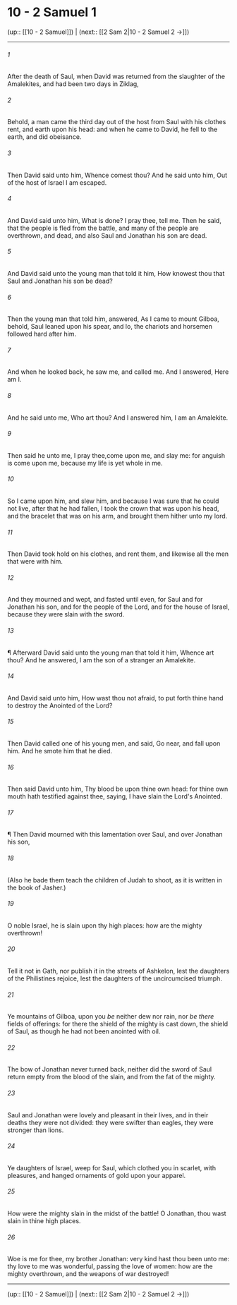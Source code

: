 # 10 - 2 Samuel 1

(up:: [[10 - 2 Samuel]]) | (next:: [[2 Sam 2|10 - 2 Samuel 2 →]])

***


###### 1 
After the death of Saul, when David was returned from the slaughter of the Amalekites, and had been two days in Ziklag, 

###### 2 
Behold, a man came the third day out of the host from Saul with his clothes rent, and earth upon his head: and when he came to David, he fell to the earth, and did obeisance. 

###### 3 
Then David said unto him, Whence comest thou? And he said unto him, Out of the host of Israel I am escaped. 

###### 4 
And David said unto him, What is done? I pray thee, tell me. Then he said, that the people is fled from the battle, and many of the people are overthrown, and dead, and also Saul and Jonathan his son are dead. 

###### 5 
And David said unto the young man that told it him, How knowest thou that Saul and Jonathan his son be dead? 

###### 6 
Then the young man that told him, answered, As I came to mount Gilboa, behold, Saul leaned upon his spear, and lo, the chariots and horsemen followed hard after him. 

###### 7 
And when he looked back, he saw me, and called me. And I answered, Here am I. 

###### 8 
And he said unto me, Who art thou? And I answered him, I am an Amalekite. 

###### 9 
Then said he unto me, I pray thee,come upon me, and slay me: for anguish is come upon me, because my life is yet whole in me. 

###### 10 
So I came upon him, and slew him, and because I was sure that he could not live, after that he had fallen, I took the crown that was upon his head, and the bracelet that was on his arm, and brought them hither unto my lord. 

###### 11 
Then David took hold on his clothes, and rent them, and likewise all the men that were with him. 

###### 12 
And they mourned and wept, and fasted until even, for Saul and for Jonathan his son, and for the people of the Lord, and for the house of Israel, because they were slain with the sword. 

###### 13 
¶ Afterward David said unto the young man that told it him, Whence art thou? And he answered, I am the son of a stranger an Amalekite. 

###### 14 
And David said unto him, How wast thou not afraid, to put forth thine hand to destroy the Anointed of the Lord? 

###### 15 
Then David called one of his young men, and said, Go near, and fall upon him. And he smote him that he died. 

###### 16 
Then said David unto him, Thy blood be upon thine own head: for thine own mouth hath testified against thee, saying, I have slain the Lord's Anointed. 

###### 17 
¶ Then David mourned with this lamentation over Saul, and over Jonathan his son, 

###### 18 
(Also he bade them teach the children of Judah to shoot, as it is written in the book of Jasher.) 

###### 19 
O noble Israel, he is slain upon thy high places: how are the mighty overthrown! 

###### 20 
Tell it not in Gath, nor publish it in the streets of Ashkelon, lest the daughters of the Philistines rejoice, lest the daughters of the uncircumcised triumph. 

###### 21 
Ye mountains of Gilboa, upon you _be_ neither dew nor rain, nor _be there_ fields of offerings: for there the shield of the mighty is cast down, the shield of Saul, as though he had not been anointed with oil. 

###### 22 
The bow of Jonathan never turned back, neither did the sword of Saul return empty from the blood of the slain, and from the fat of the mighty. 

###### 23 
Saul and Jonathan were lovely and pleasant in their lives, and in their deaths they were not divided: they were swifter than eagles, they were stronger than lions. 

###### 24 
Ye daughters of Israel, weep for Saul, which clothed you in scarlet, with pleasures, and hanged ornaments of gold upon your apparel. 

###### 25 
How were the mighty slain in the midst of the battle! O Jonathan, thou wast slain in thine high places. 

###### 26 
Woe is me for thee, my brother Jonathan: very kind hast thou been unto me: thy love to me was wonderful, passing the love of women: how are the mighty overthrown, and the weapons of war destroyed!

***

(up:: [[10 - 2 Samuel]]) | (next:: [[2 Sam 2|10 - 2 Samuel 2 →]])
